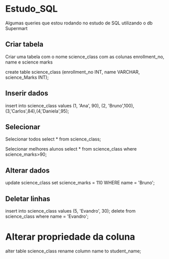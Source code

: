 # Estudo_SQL

Algumas queries que estou rodando no estudo de SQL utilizando o db Supermart

## Criar tabela

Criar uma tabela com o nome science_class com as colunas enrollment_no, name e science marks

create table science_class (enrollment_no INT, name VARCHAR, science_Marks INT);

## Inserir dados

insert into science_class values (1, 'Ana', 90), (2, 'Bruno',100), (3,'Carlos',84),(4,'Daniela',95);

## Selecionar 

Selecionar todos
select * from science_class;

Selecionar melhores alunos
select * from science_class where science_marks>90;

## Alterar dados

update science_class set  science_marks = 110 WHERE name = 'Bruno';

## Deletar linhas

insert into science_class values (5, 'Evandro', 30);
delete from science_class where name = 'Evandro';

# Alterar propriedade da coluna

alter table science_class rename column name to student_name;
